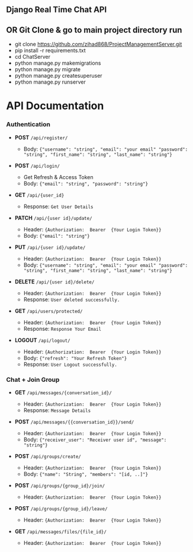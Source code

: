 ## Django  Real Time Chat API

## OR Git Clone & go to main project directory run
 -  git clone https://github.com/zihad868/ProjectManagementServer.git
 -  pip install -r requirements.txt
 -  cd ChatServer
 -  python manage.py makemigrations
 -  python manage.py migrate
 -  python manage.py  createsuperuser
 -  python manage.py runserver


# API Documentation

### Authentication

- **POST** `/api/register/`
  - Body: `{"username": "string", "email": "your email" "password": "string", "first_name": "string", "last_name": "string"}`
 
    

- **POST** `/api/login/`
  - Get Refresh & Access Token
  - Body: `{"email": "string", "password": "string"}`
 
    

 - **GET** `/api/{user_id}`
   - Response: `Get User Details`


- **PATCH** `/api/{user id}/update/`
    - Header: `{Authorization:  Bearer  {Your Login Token}}`
    - Body: `{"email": "string"}`


- **PUT** `/api/{user id}/update/`
    - Header: `{Authorization:  Bearer  {Your Login Token}}`
    - Body: `{"username": "string", "email": "your email" "password": "string", "first_name": "string", "last_name": "string"}`

- **DELETE** `/api/{user id}/delete/`
    - Header: `{Authorization:  Bearer  {Your Login Token}}`
    -  Response: `User deleted successfully.`

- **GET** `/api/users/protected/`
    - Header: `{Authorization:  Bearer  {Your Login Token}}`
    - Response: `Response Your Email`
 
- **LOGOUT** `/api/logout/`
    - Header: `{Authorization:  Bearer  {Your Login Token}}`
    -  Body: `{"refresh": "Your Refresh Token"}`
    -  Response: `User Logout successfully.`



### Chat + Join Group
- **GET** `/api/messages/{conversation_id}/`
    - Header: `{Authorization:  Bearer  {Your Login Token}}`
    - Response: `Message Details`

 - **POST** `/api/messages/{{conversation_id}}/send/`
    - Header: `{Authorization:  Bearer  {Your Login Token}}`
    -  Body: `{"receiver_user": "Receiver user id", "message": "string"}`

 - **POST** `/api/groups/create/`
    - Header: `{Authorization:  Bearer  {Your Login Token}}`
    - Body: `{"name": "String", "members": "[id, ..]"}`


  - **POST** `/api/groups/{group_id}/join/`
    - Header: `{Authorization:  Bearer  {Your Login Token}}`
      

   
 - **POST** `/api/groups/{group_id}/leave/`
    - Header: `{Authorization:  Bearer  {Your Login Token}}`

  
  - **GET** `/api/messages/files/{file_id}/`
    - Header: `{Authorization:  Bearer  {Your Login Token}}`

